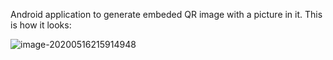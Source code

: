 Android application to generate embeded QR image with a picture in it.
This is how it looks:

![image-20200516215914948](C:\Users\19206\AppData\Roaming\Typora\typora-user-images\image-20200516215914948.png)